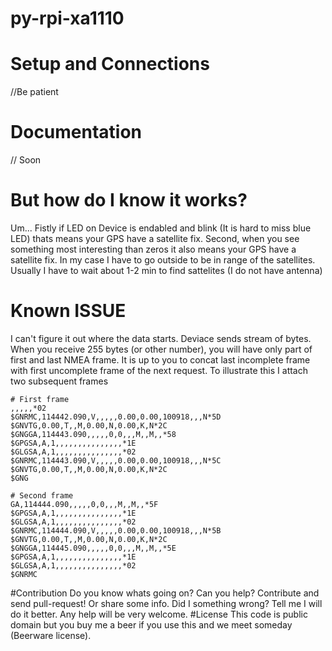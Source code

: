 # py-rpi-xa1110
# Setup and Connections
//Be patient
# Documentation
// Soon
# But how do I know it works?
Um... Fistly if LED on Device is endabled and blink (It is hard to miss blue LED) thats means your GPS have a satellite fix. Second, when you see something most interesting than zeros it also means your GPS have a satellite fix.
In my case I have to go outside to be in range of the satellites. Usually I have to wait about 1-2 min to find sattelites (I do not have antenna)
# Known ISSUE
I can't figure it out where the data starts. Deviace sends stream of bytes. When you receive 255 bytes (or other number), you will have only part of first and last NMEA frame. It is up to you to concat last incomplete frame with first uncomplete frame of the next request. To illustrate this I attach two subsequent frames
```
# First frame
,,,,,*02
$GNRMC,114442.090,V,,,,,0.00,0.00,100918,,,N*5D
$GNVTG,0.00,T,,M,0.00,N,0.00,K,N*2C
$GNGGA,114443.090,,,,,0,0,,,M,,M,,*58
$GPGSA,A,1,,,,,,,,,,,,,,,*1E
$GLGSA,A,1,,,,,,,,,,,,,,,*02
$GNRMC,114443.090,V,,,,,0.00,0.00,100918,,,N*5C
$GNVTG,0.00,T,,M,0.00,N,0.00,K,N*2C
$GNG

# Second frame
GA,114444.090,,,,,0,0,,,M,,M,,*5F
$GPGSA,A,1,,,,,,,,,,,,,,,*1E
$GLGSA,A,1,,,,,,,,,,,,,,,*02
$GNRMC,114444.090,V,,,,,0.00,0.00,100918,,,N*5B
$GNVTG,0.00,T,,M,0.00,N,0.00,K,N*2C
$GNGGA,114445.090,,,,,0,0,,,M,,M,,*5E
$GPGSA,A,1,,,,,,,,,,,,,,,*1E
$GLGSA,A,1,,,,,,,,,,,,,,,*02
$GNRMC
```
#Contribution
Do you know whats going on? Can you help? Contribute and send pull-request! Or share some info. Did I something wrong? Tell me I will do it better.
Any help will be very welcome.
#License 
This code is public domain but you buy me a beer if you use this and we meet someday (Beerware license).
